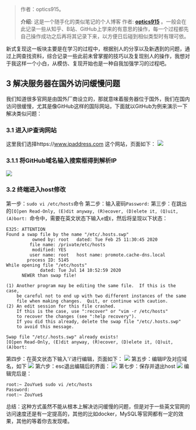 > 作者：optics915。
>
> **介绍:** 这是一个随手化的类似笔记的个人博客 作者: **[optics915](https://optics915.gitee.io/docsify-blog)** 。一般会在此记录一些从知乎、B站、GitHub上学来的有意思的操作，每一个过程都先自己操作成功之后再将其记录下来，以方便日后碰到相似类型时有理可依。

新式复现这一板块主要是在学习的过程中，根据别人的分享以及新遇到的问题，通过上网查找资料，综合记录一些此前未曾掌握的技巧以及复现别人的操作，我想对于我这样一个小白，从模仿、复现开始也是一种自我加强学习的过程吧。

## 3 解决服务器在国外访问缓慢问题
我们知道很多官网是由国外厂商设立的，那就意味着服务器位于国外，我们在国内访问很缓慢，尤其是像GitHub这样的国际网站，下面就以GitHub为例来演示一下解决类似问题：
### 3.1 进入IP查询网站
这里我们选择https://www.ipaddress.com 这个网站，页面如下：
![](https://s1.ax1x.com/2020/07/14/UUPVJO.png)
### 3.1.1 将GitHub域名输入搜索框得到解析IP
![](https://s1.ax1x.com/2020/07/14/UUPFdx.png)
### 3.2 终端进入host修改
第一步：`sudo vi /etc/hosts`命令
第二步：输入密码`Password:`
第三步：在跳出的`[O]pen Read-Only, (E)dit anyway, (R)ecover, (D)elete it, (Q)uit, (A)bort: `命令中，需要在英文状态下输入`e`或`E`，然后将呈现以下状态：
```
E325: ATTENTION
Found a swap file by the name "/etc/.hosts.swp"
          owned by: root   dated: Tue Feb 25 11:30:45 2020
         file name: /private/etc/hosts
          modified: YES
         user name: root   host name: promote.cache-dns.local
        process ID: 5145
While opening file "/etc/hosts"
             dated: Tue Jul 14 10:52:59 2020
      NEWER than swap file!

(1) Another program may be editing the same file.  If this is the case,
    be careful not to end up with two different instances of the same
    file when making changes.  Quit, or continue with caution.
(2) An edit session for this file crashed.
    If this is the case, use ":recover" or "vim -r /etc/hosts"
    to recover the changes (see ":help recovery").
    If you did this already, delete the swap file "/etc/.hosts.swp"
    to avoid this message.

Swap file "/etc/.hosts.swp" already exists!
[O]pen Read-Only, (E)dit anyway, (R)ecover, (D)elete it, (Q)uit, (A)bort: 
```
第四步：在英文状态下输入'i'进行编辑，页面如下：
![](https://s1.ax1x.com/2020/07/14/UUPko6.png)
第五步：编辑IP及对应域名，如下
![](https://s1.ax1x.com/2020/07/14/UUPEFK.png)
第六步：esc退出编辑后的界面：
![](https://s1.ax1x.com/2020/07/14/UUPie1.png)
第七步：保存并退出host
![](https://s1.ax1x.com/2020/07/14/UUPZWD.png)
编辑完后是：
```
root:~ ZouYue$ sudo vi /etc/hosts
Password:
root:~ ZouYue$ 
```
总结：这种方式虽然不能从根本上解决访问缓慢的问题，但是对于一些英文官网的访问速度还是有一定提高的，其他的比如docker，MySQL等官网都有一定的效果，其他的等着你去发现喽。